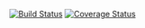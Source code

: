 [![Build Status](https://travis-ci.com/melgenek/dynama.svg?branch=master)](https://travis-ci.com/melgenek/dynama)
[![Coverage Status](https://coveralls.io/repos/github/melgenek/dynama/badge.svg?branch=master)](https://coveralls.io/github/melgenek/dynama?branch=master)
